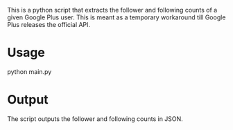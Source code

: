 This is a python script that extracts the follower and following counts of a given Google Plus user. This is meant as a temporary workaround till Google Plus releases the official API.

# Usage
python main.py <google id>

# Output
The script outputs the follower and following counts in JSON.